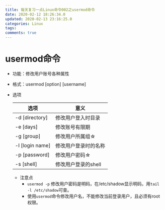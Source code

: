 ```yaml
---
title: 每天复习一点Linux命令002之usermod命令
date: 2020-02-12 18:26:34.0
updated: 2020-02-13 23:16:25.0
categories: Linux
tags: 
comments: true
---
```


# usermod命令

- 功能：修改用户账号各种属性

- 格式：usermod [option] [username]

- 选项

  | 选项            | 意义                 |
  | --------------- | -------------------- |
  | -d [directory]  | 修改用户登入时目录   |
  | -e [days]       | 修改账号有限期       |
  | -g [group]      | 修改用户所属组☆      |
  | -l [login name] | 修改用户登录时的名称 |
  | -p [password]   | 修改用户密码☆        |
  | -s [shell]      | 修改用户登录的shell  |

  - 注意点
    - `usermod -p` 修改用户密码是明码，在/etc/shadow显示明码，用`tail -l /etc/shadow`可查。
    - 使用`usermod`命令修改用户名，不能修改当前登录用户，且必须有root权限。